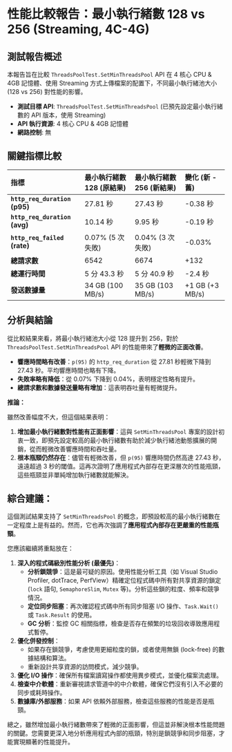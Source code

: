 # 性能比較報告：最小執行緒數 128 vs 256 (Streaming, 4C-4G)

## 測試報告概述

本報告旨在比較 `ThreadsPoolTest.SetMinThreadsPool` API 在 4 核心 CPU & 4GB 記憶體、使用 Streaming 方式上傳檔案的配置下，不同最小執行緒池大小 (128 vs 256) 對性能的影響。

*   **測試目標 API**: `ThreadsPoolTest.SetMinThreadsPool` (已預先設定最小執行緒數的 API 版本，使用 Streaming)
*   **API 執行資源**: 4 核心 CPU & 4GB 記憶體
*   **網路控制**: 無

## 關鍵指標比較

| 指標                      | 最小執行緒數 128 (原結果) | 最小執行緒數 256 (新結果) | 變化 (新 - 舊) |
| :------------------------ | :------------------------ | :------------------------ | :------------- |
| **`http_req_duration` (p95)** | 27.81 秒                  | 27.43 秒                  | -0.38 秒       |
| **`http_req_duration` (avg)** | 10.14 秒                  | 9.95 秒                   | -0.19 秒       |
| **`http_req_failed` (rate)**  | 0.07% (5 次失敗)          | 0.04% (3 次失敗)          | -0.03%         |
| **總請求數**              | 6542                      | 6674                      | +132           |
| **總運行時間**            | 5 分 43.3 秒              | 5 分 40.9 秒              | -2.4 秒        |
| **發送數據量**            | 34 GB (100 MB/s)          | 35 GB (103 MB/s)          | +1 GB (+3 MB/s) |

## 分析與結論

從比較結果來看，將最小執行緒池大小從 128 提升到 256，對於 `ThreadsPoolTest.SetMinThreadsPool` API 的性能帶來了**輕微的正面改善**。

*   **響應時間略有改善**：`p(95)` 的 `http_req_duration` 從 27.81 秒輕微下降到 27.43 秒。平均響應時間也略有下降。
*   **失敗率略有降低**：從 0.07% 下降到 0.04%，表明穩定性略有提升。
*   **總請求數和數據發送量略有增加**：這表明吞吐量有輕微提升。

**推論：**

雖然改善幅度不大，但這個結果表明：

1.  **增加最小執行緒數對性能有正面影響**：這與 `SetMinThreadsPool` 專案的設計初衷一致，即預先設定較高的最小執行緒數有助於減少執行緒池動態擴展的開銷，從而輕微改善響應時間和吞吐量。
2.  **根本瓶頸仍然存在**：儘管有輕微改善，但 `p(95)` 響應時間仍然高達 27.43 秒，遠遠超過 3 秒的閾值。這再次證明了應用程式內部存在更深層次的性能瓶頸，這些瓶頸並非單純增加執行緒數就能解決。

## 綜合建議：

這個測試結果支持了 `SetMinThreadsPool` 的概念，即預設較高的最小執行緒數在一定程度上是有益的。然而，它也再次強調了**應用程式內部存在更嚴重的性能瓶頸**。

您應該繼續將重點放在：

1.  **深入的程式碼級別性能分析 (最優先)**：
    *   **分析鎖競爭**：這是最可疑的原因。使用性能分析工具（如 Visual Studio Profiler, dotTrace, PerfView）精確定位程式碼中所有對共享資源的鎖定 (`lock` 語句, `SemaphoreSlim`, `Mutex` 等)。分析這些鎖的粒度、頻率和競爭情況。
    *   **定位同步阻塞**：再次確認程式碼中所有同步阻塞 I/O 操作、`Task.Wait()` 或 `Task.Result` 的使用。
    *   **GC 分析**：監控 GC 相關指標，檢查是否存在頻繁的垃圾回收導致應用程式暫停。
2.  **優化併發控制**：
    *   如果存在鎖競爭，考慮使用更細粒度的鎖，或者使用無鎖 (lock-free) 的數據結構和算法。
    *   重新設計共享資源的訪問模式，減少競爭。
3.  **優化 I/O 操作**：確保所有檔案讀寫操作都使用異步模式，並優化檔案流處理。
4.  **檢查中介軟體**：重新審視請求管道中的中介軟體，確保它們沒有引入不必要的同步或耗時操作。
5.  **數據庫/外部服務**：如果 API 依賴外部服務，檢查這些服務的性能是否是瓶頸。

總之，雖然增加最小執行緒數帶來了輕微的正面影響，但這並非解決根本性能問題的關鍵。您需要更深入地分析應用程式內部的瓶頸，特別是鎖競爭和同步阻塞，才能實現顯著的性能提升。